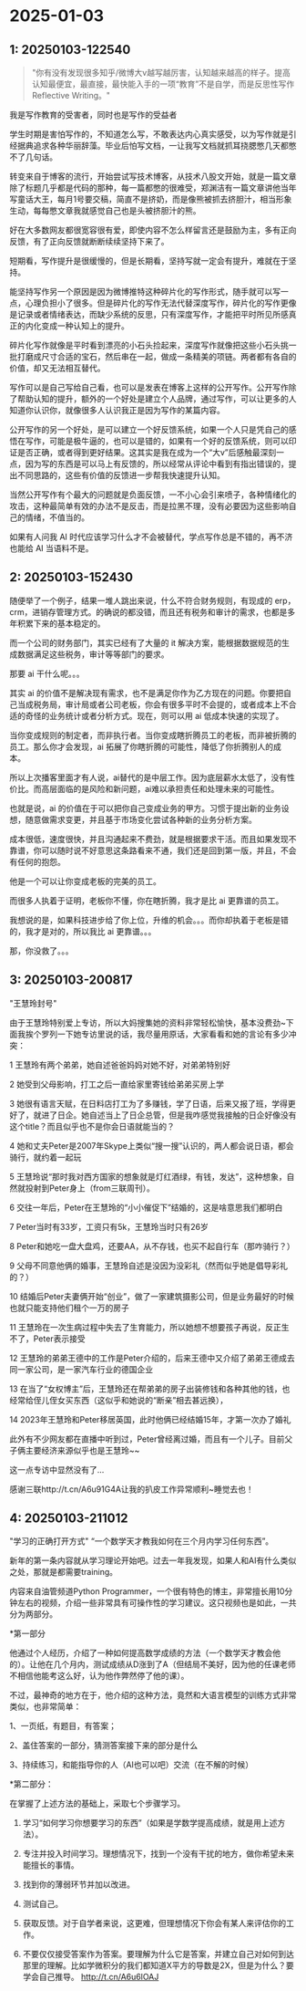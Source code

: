 # 2025-01-03

## 1: 20250103-122540

> "你有没有发现很多知乎/微博大v越写越厉害，认知越来越高的样子。提高认知最便宜，最直接，最快能入手的一项“教育”不是自学，而是反思性写作Reflective Writing。"

我是写作教育的受害者，同时也是写作的受益者

学生时期是害怕写作的，不知道怎么写，不敢表达内心真实感受，以为写作就是引经据典追求各种华丽辞藻。毕业后怕写文档，一让我写文档就抓耳挠腮憋几天都憋不了几句话。

转变来自于博客的流行，开始尝试写技术博客，从技术八股文开始，就是一篇文章除了标题几乎都是代码的那种，每一篇都憋的很难受，郑渊洁有一篇文章讲他当年写童话大王，每月1号要交稿，简直不是挤奶，而是像熊被抓去挤胆汁，相当形象生动，每每憋文章我就感觉自己也是头被挤胆汁的熊。

好在大多数网友都很宽容很有爱，即使内容不怎么样留言还是鼓励为主，多有正向反馈，有了正向反馈就断断续续坚持下来了。

短期看，写作提升是很缓慢的，但是长期看，坚持写就一定会有提升，难就在于坚持。

能坚持写作另一个原因是因为微博推特这种碎片化的写作形式，随手就可以写一点，心理负担小了很多。但是碎片化的写作无法代替深度写作，碎片化的写作更像是记录或者情绪表达，而缺少系统的反思，只有深度写作，才能把平时所见所感真正的内化变成一种认知上的提升。

碎片化写作就像是平时看到漂亮的小石头捡起来，深度写作就像把这些小石头挑一批打磨成尺寸合适的宝石，然后串在一起，做成一条精美的项链。两者都有各自的价值，却又无法相互替代。

写作可以是自己写给自己看，也可以是发表在博客上这样的公开写作。公开写作除了帮助认知的提升，额外的一个好处是建立个人品牌，通过写作，可以让更多的人知道你认识你，就像很多人认识我正是因为写作的某篇内容。

公开写作的另一个好处，是可以建立一个好反馈系统，如果一个人只是凭自己的感悟在写作，可能是极牛逼的，也可以是错的，如果有一个好的反馈系统，则可以印证是否正确，或者得到更好结果。这其实是我在成为一个“大v”后感触最深刻一点，因为写的东西是可以马上有反馈的，所以经常从评论中看到有指出错误的，提出不同思路的，这些有价值的反馈进一步帮我快速提升认知。

当然公开写作有个最大的问题就是负面反馈，一不小心会引来喷子，各种情绪化的攻击，这种最简单有效的办法不是反击，而是拉黑不理，没有必要因为这些影响自己的情绪，不值当的。

如果有人问我 AI 时代应该学习什么才不会被替代，学点写作总是不错的，再不济也能给 AI 当语料不是。

## 2: 20250103-152430

随便举了一个例子，结果一堆人跳出来说，什么不符合财务规则，有现成的 erp，crm，进销存管理方式。的确说的都没错，而且还有税务和审计的需求，也都是多年积累下来的基本稳定的。

而一个公司的财务部门，其实已经有了大量的 it 解决方案，能根据数据规范的生成数据满足这些税务，审计等等部门的要求。

那要 ai 干什么呢。。。

其实 ai 的价值不是解决现有需求，也不是满足你作为乙方现在的问题。你要把自己当成税务局，审计局或者公司老板，你会有很多平时不会提的，或者成本上不合适的奇怪的业务统计或者分析方式。现在，则可以用 ai 低成本快速的实现了。

当你变成规则的制定者，而非执行者。当你变成瞎折腾员工的老板，而非被折腾的员工。那么你才会发现，ai 拓展了你瞎折腾的可能性，降低了你折腾别人的成本。

所以上次播客里面才有人说，ai替代的是中层工作。因为底层薪水太低了，没有性价比。而高层面临的是风险和新问题，ai难以承担责任和处理未来的可能性。

也就是说，ai 的价值在于可以把你自己变成业务的甲方。习惯于提出新的业务设想，随意做需求变更，并且基于市场变化尝试各种新的业务分析方案。

成本很低，速度很快，并且沟通起来不费劲，就是根据要求干活。而且如果发现不靠谱，你可以随时说不好意思这条路看来不通，我们还是回到第一版，并且，不会有任何的抱怨。

他是一个可以让你变成老板的完美的员工。

而很多人执着于证明，老板你不懂，你在瞎折腾，我才是比 ai 更靠谱的员工。

我想说的是，如果科技进步给了你上位，升维的机会。。。而你却执着于老板是错的，我才是对的，所以我比 ai 更靠谱。。。

那，你没救了。。。

## 3: 20250103-200817

"王慧玲封号"

由于王慧玲特别爱上专访，所以大妈搜集她的资料非常轻松愉快，基本没费劲~下面我挨个罗列一下她专访里说的话，我尽量用原话，大家看看和她的言论有多少冲突：

1 王慧玲有两个弟弟，她自述爸爸妈妈对她不好，对弟弟特别好

2 她受到父母影响，打工之后一直给家里寄钱给弟弟买房上学

3 她很有语言天赋，在日料店打工为了多赚钱，学了日语，后来又报了班，学得更好了，就进了日企。她自述当上了日企总管，但是我咋感觉我接触的日企好像没有这个title？而且似乎也不是你会日语就能当的？

4 她和丈夫Peter是2007年Skype上类似“搜一搜”认识的，两人都会说日语，都会骑行，就约着一起玩

5 王慧玲说“那时我对西方国家的想象就是灯红酒绿，有钱，发达”，这种想象，自然就投射到Peter身上（from三联周刊）。

6 交往一年后，Peter在王慧玲的“小小催促下”结婚的，这是啥意思我们都明白

7 Peter当时有33岁，工资只有5k，王慧玲当时只有26岁

8 Peter和她吃一盘大盘鸡，还要AA，从不存钱，也买不起自行车（那咋骑行？）

9 父母不同意他俩的婚事，王慧玲自述是没因为没彩礼（然而似乎她是倡导彩礼的？）

10 结婚后Peter夫妻俩开始“创业”，做了一家建筑摄影公司，但是业务最好的时候也就只能支持他们租个一万的房子

11 王慧玲在一次生病过程中失去了生育能力，所以她想不想要孩子再说，反正生不了，Peter表示接受

12 王慧玲的弟弟王德中的工作是Peter介绍的，后来王德中又介绍了弟弟王德成去同一家公司，是一家汽车行业的德国企业

13 在当了“女权博主”后，王慧玲还在帮弟弟的房子出装修钱和各种其他的钱，也经常给侄儿侄女买东西（这似乎和她说的“断亲”相去甚远换），

14 2023年王慧玲和Peter移居英国，此时他俩已经结婚15年，才第一次办了婚礼

此外有不少网友都在直播中听到过，Peter曾经离过婚，而且有一个儿子。目前父子俩主要经济来源似乎也是王慧玲~~

这一点专访中显然没有了...

感谢三联http://t.cn/A6u91G4A让我的扒皮工作异常顺利~睡觉去也！

## 4: 20250103-211012

"学习的正确打开方式" “一个数学天才教我如何在三个月内学习任何东西”。

新年的第一条内容就从学习理论开始吧。过去一年我发现，如果人和AI有什么类似之处，那就是都需要training。

内容来自油管频道Python Programmer，一个很有特色的博主，非常擅长用10分钟左右的视频，介绍一些非常具有可操作性的学习建议。这只视频也是如此，一共分为两部分。

*第一部分

他通过个人经历，介绍了一种如何提高数学成绩的方法（一个数学天才教会他的）。让他在几个月内，测试成绩从D涨到了A（但结局不美好，因为他的任课老师不相信他能考这么好，认为他作弊然停了他的课）。

不过，最神奇的地方在于，他介绍的这种方法，竟然和大语言模型的训练方式非常类似，也非常简单：

1、一页纸，有题目，有答案；

2、盖住答案的一部分，猜测答案接下来的部分是什么

3、持续练习，和能指导你的人（AI也可以吧）交流（在不解的时候）

*第二部分：

在掌握了上述方法的基础上，采取七个步骤学习。

1. 学习“如何学习你想要学习的东西”（如果是学数学提高成绩，就是用上述方法）。

2. 专注并投入时间学习。理想情况下，找到一个没有干扰的地方，做你希望未来能擅长的事情。

4. 找到你的薄弱环节并加以改进。

5. 测试自己。

6. 获取反馈。对于自学者来说，这更难，但理想情况下你会有某人来评估你的工作。

7. 不要仅仅接受答案作为答案。要理解为什么它是答案，并建立自己对如何到达那里的理解。比如学微积分的我们都知道X平方的导数是2X，但是为什么？要学会自己推导。 http://t.cn/A6u6lOAJ

